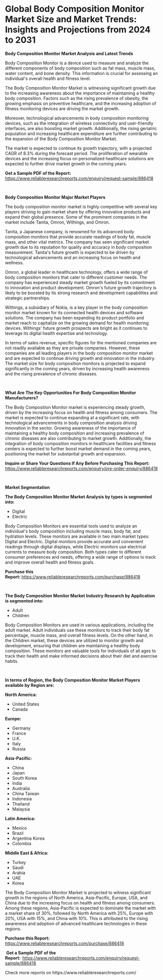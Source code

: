<p><h1>Global Body Composition Monitor Market Size and Market Trends: Insights and Projections from 2024 to 2031</h1></p><p><strong>Body Composition Monitor Market Analysis and Latest Trends</strong></p>
<p><p>Body Composition Monitor is a device used to measure and analyze the different components of body composition such as fat mass, muscle mass, water content, and bone density. This information is crucial for assessing an individual's overall health and fitness level.</p><p>The Body Composition Monitor Market is witnessing significant growth due to the increasing awareness about the importance of maintaining a healthy body composition. Factors such as the rising prevalence of obesity, the growing emphasis on preventive healthcare, and the increasing adoption of fitness monitoring devices are driving the market growth.</p><p>Moreover, technological advancements in body composition monitoring devices, such as the integration of wireless connectivity and user-friendly interfaces, are also boosting market growth. Additionally, the rising geriatric population and increasing healthcare expenditure are further contributing to the expansion of the Body Composition Monitor Market.</p><p>The market is expected to continue its growth trajectory, with a projected CAGR of 8.3% during the forecast period. The proliferation of wearable devices and the increasing focus on personalized healthcare solutions are expected to further drive market growth in the coming years.</p></p>
<p><strong>Get a Sample PDF of the Report:&nbsp;</strong> <a href="https://www.reliableresearchreports.com/enquiry/request-sample/886418">https://www.reliableresearchreports.com/enquiry/request-sample/886418</a></p>
<p>&nbsp;</p>
<p><strong>Body Composition Monitor Major Market Players</strong></p>
<p><p>The body composition monitor market is highly competitive with several key players striving to gain market share by offering innovative products and expand their global presence. Some of the prominent companies in the market include Tanita, Omron, Withings, and Omron.</p><p>Tanita, a Japanese company, is renowned for its advanced body composition monitors that provide accurate readings of body fat, muscle mass, and other vital metrics. The company has seen significant market growth due to its reputation for quality and accuracy in body composition measurement. Tanita's future growth is expected to be driven by technological advancements and an increasing focus on health and wellness.</p><p>Omron, a global leader in healthcare technology, offers a wide range of body composition monitors that cater to different customer needs. The company has experienced steady market growth fueled by its commitment to innovation and product development. Omron's future growth trajectory is likely to be boosted by its strong research and development capabilities and strategic partnerships.</p><p>Withings, a subsidiary of Nokia, is a key player in the body composition monitor market known for its connected health devices and software solutions. The company has been expanding its product portfolio and market reach to capitalize on the growing demand for health monitoring devices. Withings' future growth prospects are bright as it continues to leverage its digital health expertise and technology.</p><p>In terms of sales revenue, specific figures for the mentioned companies are not readily available as they are private companies. However, these companies are all leading players in the body composition monitor market and are expected to continue driving growth and innovation in the industry. The market size for body composition monitors is projected to expand significantly in the coming years, driven by increasing health awareness and the rising prevalence of chronic diseases.</p></p>
<p>&nbsp;</p>
<p><strong>What Are The Key Opportunities For Body Composition Monitor Manufacturers?</strong></p>
<p><p>The Body Composition Monitor market is experiencing steady growth, driven by the increasing focus on health and fitness among consumers. The market is expected to continue expanding at a significant rate, with technological advancements in body composition analysis driving innovation in the sector. Growing awareness of the importance of maintaining a healthy body composition and increasing prevalence of chronic diseases are also contributing to market growth. Additionally, the integration of body composition monitors in healthcare facilities and fitness centers is expected to further boost market demand in the coming years, positioning the market for substantial growth and expansion.</p></p>
<p><strong>Inquire or Share Your Questions If Any Before Purchasing This Report:</strong> <a href="https://www.reliableresearchreports.com/enquiry/pre-order-enquiry/886418">https://www.reliableresearchreports.com/enquiry/pre-order-enquiry/886418</a></p>
<p>&nbsp;</p>
<p><strong>Market Segmentation</strong></p>
<p><strong>The Body Composition Monitor Market Analysis by types is segmented into:</strong></p>
<p><ul><li>Digital</li><li>Electric</li></ul></p>
<p><p>Body Composition Monitors are essential tools used to analyze an individual's body composition including muscle mass, body fat, and hydration levels. These monitors are available in two main market types: Digital and Electric. Digital monitors provide accurate and convenient readings through digital displays, while Electric monitors use electrical currents to measure body composition. Both types cater to different consumer preferences and needs, offering a wide range of options to track and improve overall health and fitness goals.</p></p>
<p><strong>Purchase this Report:&nbsp;</strong><a href="https://www.reliableresearchreports.com/purchase/886418">https://www.reliableresearchreports.com/purchase/886418</a></p>
<p>&nbsp;</p>
<p><strong>The Body Composition Monitor Market Industry Research by Application is segmented into:</strong></p>
<p><ul><li>Adult</li><li>Children</li></ul></p>
<p><p>Body Composition Monitors are used in various applications, including the adult market. Adult individuals use these monitors to track their body fat percentage, muscle mass, and overall fitness levels. On the other hand, in the Children market, these devices are utilized to monitor growth and development, ensuring that children are maintaining a healthy body composition. These monitors are valuable tools for individuals of all ages to track their health and make informed decisions about their diet and exercise habits.</p></p>
<p>&nbsp;</p>
<p><strong>In terms of Region, the Body Composition Monitor Market Players available by Region are:</strong></p>
<p>
    <p> <strong> North America: </strong>
        <ul>
            <li>United States</li>
            <li>Canada</li>
        </ul>
        </p> 
    <p> <strong> Europe: </strong>
        <ul>
            <li>Germany</li>
            <li>France</li>
            <li>U.K.</li>
            <li>Italy</li>
            <li>Russia</li>
        </ul>
        </p> 
    <p> <strong> Asia-Pacific: </strong>
        <ul>
            <li>China</li>
            <li>Japan</li>
            <li>South Korea</li>
            <li>India</li>
            <li>Australia</li>
            <li>China Taiwan</li>
            <li>Indonesia</li>
            <li>Thailand</li>
            <li>Malaysia</li>
        </ul>
        </p> 
    <p> <strong> Latin America: </strong>
        <ul>
            <li>Mexico</li>
            <li>Brazil</li>
            <li>Argentina Korea</li>
            <li>Colombia</li>
        </ul>
        </p> 
    <p> <strong> Middle East & Africa: </strong>
        <ul>
            <li>Turkey</li>
            <li>Saudi</li>
            <li>Arabia</li>
            <li>UAE</li>
            <li>Korea</li>
        </ul>
    </p>
    </p>
<p><p>The Body Composition Monitor Market is projected to witness significant growth in the regions of North America, Asia-Pacific, Europe, USA, and China due to the increasing focus on health and fitness among consumers. Among these regions, Asia-Pacific is expected to dominate the market with a market share of 30%, followed by North America with 25%, Europe with 20%, USA with 15%, and China with 10%. This is attributed to the rising awareness and adoption of advanced healthcare technologies in these regions.</p></p>
<p><strong>Purchase this Report: </strong><a href="https://www.reliableresearchreports.com/purchase/886418">https://www.reliableresearchreports.com/purchase/886418</a></p>
<p>&nbsp;<strong>Get a Sample PDF of the Report:&nbsp;&nbsp;</strong><a href="https://www.reliableresearchreports.com/enquiry/request-sample/886418">https://www.reliableresearchreports.com/enquiry/request-sample/886418</a></p>
<p><strong></strong></p>
<p>Check more reports on https://www.reliableresearchreports.com/</p>